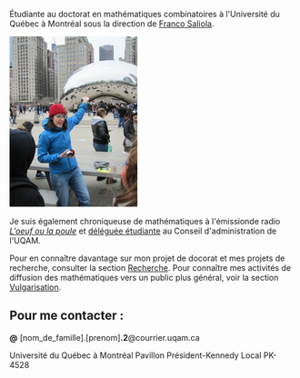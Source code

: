 Étudiante au doctorat en mathématiques combinatoires à l'Université du Québec à Montréal sous la direction de [Franco Saliola](http://lacim.uqam.ca/~saliola/).

![photo](photo_Nadia.jpg " En présentant la topologie du Cloud Gate à des élèves, à Chicago.")

Je suis également chroniqueuse de mathématiques à l'émissionde radio [_L'oeuf ou la poule_](http://www.loeufoulapoule.org) et [déléguée étudiante](http://www.ca-uqam.info) au Conseil  d'administration de l'UQAM.

Pour en connaître davantage sur mon projet de docorat et mes projets de recherche, consulter la section [Recherche](recherche). Pour connaître mes activités de diffusion des mathématiques vers un public plus général, voir la section [Vulgarisation](vulgarisation).

## Pour me contacter :

**@** [nom_de_famille].[prenom]**.2**@courrier.uqam.ca

Université du Québec à Montréal
Pavillon Président-Kennedy
Local PK-4528
